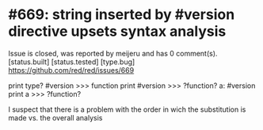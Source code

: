 
#669: string inserted by #version directive upsets syntax analysis 
================================================================================
Issue is closed, was reported by meijeru and has 0 comment(s).
[status.built] [status.tested] [type.bug]
<https://github.com/red/red/issues/669>

print type? #version >>> function
print #version >>> ?function?
a: #version print a >>> ?function?

I suspect that there is a problem with the order in wich the substitution is made vs. the overall analysis



